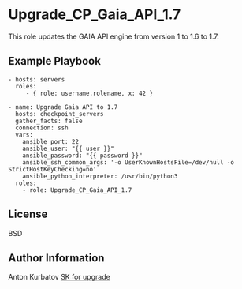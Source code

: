 Upgrade_CP_Gaia_API_1.7
=========

This role updates the GAIA API engine from version 1 to 1.6 to 1.7.

Example Playbook
----------------

    - hosts: servers
      roles:
         - { role: username.rolename, x: 42 }

    - name: Upgrade Gaia API to 1.7
      hosts: checkpoint_servers
      gather_facts: false
      connection: ssh
      vars:
        ansible_port: 22
        ansible_user: "{{ user }}"
        ansible_password: "{{ password }}"
        ansible_ssh_common_args: '-o UserKnownHostsFile=/dev/null -o StrictHostKeyChecking=no'
        ansible_python_interpreter: /usr/bin/python3
      roles:
        - role: Upgrade_CP_Gaia_API_1.7

License
-------

BSD

Author Information
------------------
Anton Kurbatov
[SK for upgrade](https://support.checkpoint.com/results/sk/sk143612)
